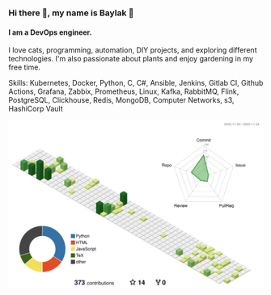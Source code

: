 ### Hi there 👋, my name is Baylak 🫡
#### I am a DevOps engineer.
I love cats, programming, automation, DIY projects, and exploring different technologies. I'm also passionate about plants and enjoy gardening in my free time.

Skills: Kubernetes, Docker, Python, C, C#, Ansible, Jenkins, Gitlab CI, Github Actions, Grafana, Zabbix, Prometheus, Linux, Kafka, RabbitMQ, Flink, PostgreSQL, Clickhouse, Redis, MongoDB, Computer Networks, s3, HashiCorp Vault

![](./profile-3d-contrib/profile-green-animate.svg) 
